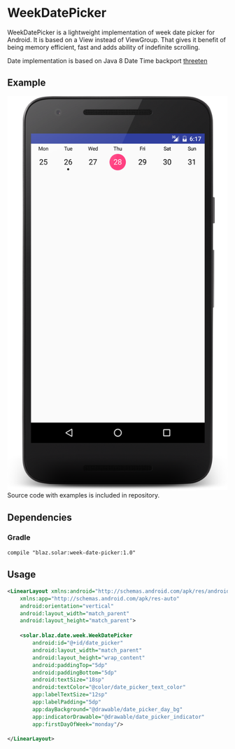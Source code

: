 # WeekDatePicker

WeekDatePicker is a lightweight implementation of week date picker for Android. It is based on a View instead of ViewGroup. That gives it benefit of being memory efficient, fast and adds ability of indefinite scrolling.

Date implementation is based on Java 8 Date Time backport [threeten](http://www.threeten.org/)

## Example
![Example screenshot](images/example_screenshot.png)
Source code with examples is included in repository.

## Dependencies
### Gradle
```
compile "blaz.solar:week-date-picker:1.0"
```

## Usage
```xml
<LinearLayout xmlns:android="http://schemas.android.com/apk/res/android"
    xmlns:app="http://schemas.android.com/apk/res-auto"
    android:orientation="vertical"
    android:layout_width="match_parent"
    android:layout_height="match_parent">

    <solar.blaz.date.week.WeekDatePicker
        android:id="@+id/date_picker"
        android:layout_width="match_parent"
        android:layout_height="wrap_content"
        android:paddingTop="5dp"
        android:paddingBottom="5dp"
        android:textSize="18sp"
        android:textColor="@color/date_picker_text_color"
        app:labelTextSize="12sp"
        app:labelPadding="5dp"
        app:dayBackground="@drawable/date_picker_day_bg"
        app:indicatorDrawable="@drawable/date_picker_indicator"
        app:firstDayOfWeek="monday"/>

</LinearLayout>

```
